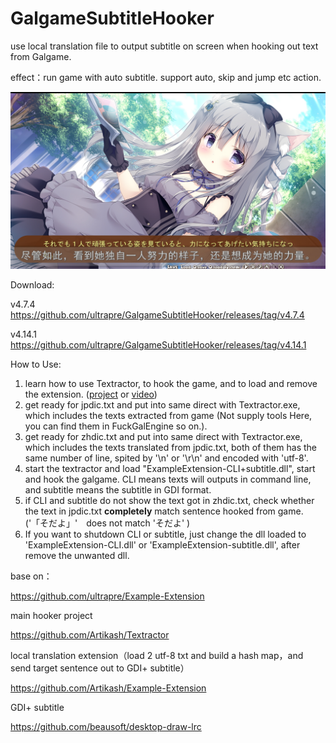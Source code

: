 # GalgameSubtitleHooker
use local translation file to output subtitle on screen when hooking out text from Galgame.

effect：run game with auto subtitle. support auto, skip and jump etc action.

![1574867581397](assets/1574867581397.png)


Download:

v4.7.4 https://github.com/ultrapre/GalgameSubtitleHooker/releases/tag/v4.7.4

v4.14.1 https://github.com/ultrapre/GalgameSubtitleHooker/releases/tag/v4.14.1


How to Use:

1. learn how to use Textractor, to hook the game, and to load and remove the extension. ([project](https://github.com/Artikash/Textractor)  or [video](https://www.bilibili.com/video/BV1oJ411X7Mb/))
2. get ready for jpdic.txt and put into same direct with Textractor.exe, which includes the texts extracted from game (Not supply tools Here, you can find them in FuckGalEngine so on.).
3. get ready for zhdic.txt and put into same direct with Textractor.exe, which includes the texts translated from jpdic.txt, both of them has the same number of line, spited by '\n' or '\r\n' and encoded with 'utf-8'.
4. start the textractor and load "ExampleExtension-CLI+subtitle.dll", start and hook the galgame. CLI means texts will outputs in command line, and subtitle means the subtitle in GDI format.
5. if CLI and subtitle do not show the text got in zhdic.txt, check whether the text in jpdic.txt **completely** match sentence hooked from game.('「そだよ」'　does not match 'そだよ' )
6. If you want to shutdown CLI or subtitle, just change the dll loaded to 'ExampleExtension-CLI.dll' or 'ExampleExtension-subtitle.dll', after remove the unwanted dll.





base on：

<https://github.com/ultrapre/Example-Extension> 

main hooker project

https://github.com/Artikash/Textractor

local translation extension（load 2 utf-8 txt and build a hash map，and send target sentence out to GDI+ subtitle）

<https://github.com/Artikash/Example-Extension> 

GDI+ subtitle

https://github.com/beausoft/desktop-draw-lrc


